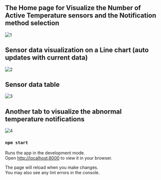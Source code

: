 
## The Home page for Visualize the Number of Active Temperature sensors and the Notification method selection

![1](https://user-images.githubusercontent.com/48172594/188265456-a8cc65a5-2feb-4192-b518-f74a2af33f33.PNG)

## Sensor data visualization on a Line chart (auto updates with current data)
![2](https://user-images.githubusercontent.com/48172594/188265508-b80b26c0-452d-425f-9bd0-405d79e3126b.PNG)

## Sensor data table
![3](https://user-images.githubusercontent.com/48172594/188265540-6f5363ed-1be4-48f0-9504-d00371054a18.PNG)

## Another tab to visualize the abnormal temperature notifications

![4](https://user-images.githubusercontent.com/48172594/188265584-e0363061-3573-4238-a780-597bfa1471ad.PNG)


### `npm start`

Runs the app in the development mode.\
Open [http://localhost:8000](http://localhost:3000) to view it in your browser.

The page will reload when you make changes.\
You may also see any lint errors in the console.



